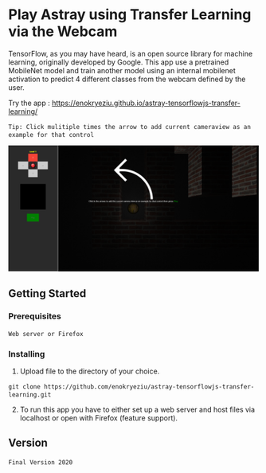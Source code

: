 # Play Astray using Transfer Learning via the Webcam

TensorFlow, as you may have heard, is an open source library for machine learning, originally developed by Google. This app use a pretrained MobileNet model and train another model using an internal mobilenet activation to predict 4 different classes from the webcam defined by the user.

Try the app : https://enokryeziu.github.io/astray-tensorflowjs-transfer-learning/
```
Tip: Click mulitiple times the arrow to add current cameraview as an example for that control
```

![Web Crawler](https://github.com/enokryeziu/astray-tensorflowjs-transfer-learning/blob/master/img/ui.png)


## Getting Started

### Prerequisites

```
Web server or Firefox
```

### Installing

1. Upload file to the directory of your choice.

```
git clone https://github.com/enokryeziu/astray-tensorflowjs-transfer-learning.git
```

2. To run this app you have to either set up a web server and host files via localhost or open with Firefox (feature support).

## Version
```
Final Version 2020
```
